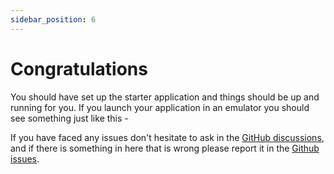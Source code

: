 ```yaml
---
sidebar_position: 6
---
```


# Congratulations

You should have set up the starter application and things should be up and running for you. If you launch your application in an emulator you should see something just like this -

If you have faced any issues don't hesitate to ask in the [GitHub discussions](https://github.com/Imperial-lord/linkedin-clone/discussions), and if there is something in here that is wrong please report it in the [Github issues](https://github.com/Imperial-lord/linkedin-clone/issues).
